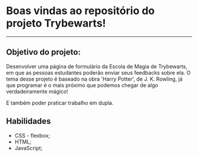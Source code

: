 # Boas vindas ao repositório do projeto Trybewarts!

---

## Objetivo do projeto:

Desenvolver uma página de formulário da Escola de Magia de Trybewarts, em que as pessoas estudantes poderão enviar seus feedbacks sobre ela.
O tema desse projeto é baseado na obra 'Harry Potter', de J. K. Rowling, já que programar é o mais próximo que podemos chegar de algo verdadeiramente
mágico!

E também poder praticar trabalho em dupla.

## Habilidades

* CSS - flexbox;
* HTML;
* JavaScript;
